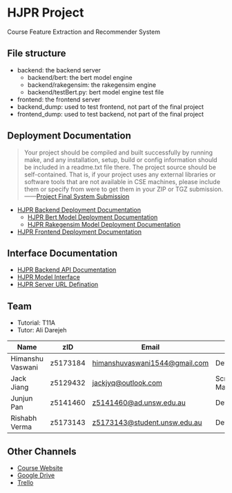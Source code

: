 # HJPR Project

Course Feature Extraction and Recommender System

## File structure

- backend: the backend server
  - backend/bert: the bert model engine
  - backend/rakegensim: the rakegensim engine
  - backend/testBert.py: bert model engine test file
- frontend: the frontend server
- backend_dump: used to test frontend, not part of the final project
- frontend_dump: used to test backend, not part of the final project

## Deployment Documentation

> Your project should be compiled and built successfully by running make, and any installation, setup, build or config information should be included in a readme.txt file there.
> The project source should be self-contained. That is, if your project uses any external libraries or software tools that are not available in CSE machines, please include them or specify from were to get them in your ZIP or TGZ submission.
> ——[Project Final System Submission](https://webcms3.cse.unsw.edu.au/COMP9900/19T2/resources/27665)

- [HJPR Backend Deployment Documentation](./documentation/backend_deploy.md)
  - [HJPR Bert Model Deployment Documentation](./documentation/bert_deploy.md)
  - [HJPR Rakegensim Model Deployment Documentation](./documentation/rakegensim_deploy.md)
- [HJPR Frontend Deployment Documentation](./documentation/frontend_deploy.md)

## Interface Documentation

- [HJPR Backend API Documentation](./documentation/backend_api.md)
- [HJPR Model Interface](./documentation/model_interface.md)
- [HJPR Server URL Defination](./documentation/server_url.md)

## Team

- Tutorial: T11A
- Tutor: Ali Darejeh

| **Name**         | **zID**  | **Email**                     | **Role**               |
| ---------------- | -------- | ----------------------------- | ---------------------- |
| Himanshu Vaswani | z5173184 | himanshuvaswani1544@gmail.com | Developer              |
| Jack Jiang       | z5129432 | jackjyq@outlook.com           | Scrum Master/Developer |
| Junjun Pan       | z5141460 | z5141460@ad.unsw.edu.au       | Developer              |
| Rishabh Verma    | z5173143 | z5173143@student.unsw.edu.au  | Developer              |

## Other Channels

- [Course Website](https://webcms3.cse.unsw.edu.au/COMP9900/19T2/)
- [Google Drive](https://drive.google.com/drive/folders/17uxR4HrlkMTmWBHJNuZqe2dFg7krcCz2?usp=sharing)
- [Trello](https://trello.com/b/An48d5C7/hjpr)